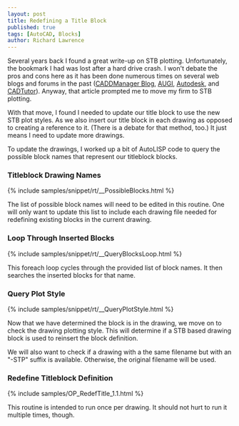 ```yaml
---
layout: post
title: Redefining a Title Block
published: true
tags: [AutoCAD, Blocks]
author: Richard Lawrence
---
```

Several years back I found a great write-up on STB plotting.  Unfortunately, the bookmark I had was lost after a hard drive crash.  I won't debate the pros and cons here as it has been done numerous times on several web blogs and forums in the past ([CADDManager Blog](http://www.caddmanager.com/CMB/2009/08/cad-standards-ctb-vs-stb/), [AUGI](https://www.google.com/url?sa=t&rct=j&q=&esrc=s&source=web&cd=8&cad=rja&uact=8&ved=0ahUKEwj24cfK8PXNAhUCQyYKHeT1BgEQFghaMAc&url=http%3A%2F%2Fforums.augi.com%2Fshowthread.php%3F72105-CTB-vs-STB&usg=AFQjCNH1iyGMUz0YV--FRsfkb6YrUVwV9Q&sig2=qkwh8knqN1hrqxgYUeBRig), [Autodesk](http://forums.autodesk.com/t5/autocad-2007-2008-2009/age-old-question-ctb-vs-stb/td-p/2641972), and [CADTutor](http://www.cadtutor.net/forum/showthread.php?21647-CTB.-vs-STB.-plot-styles)). Anyway, that article prompted me to move my firm to STB plotting.

With that move, I found I needed to update our title block to use the new STB plot styles.  As we also insert our title block in each drawing as opposed to creating a reference to it.  (There is a debate for that method, too.)  It just means I need to update more drawings.

To update the drawings, I worked up a bit of AutoLISP code to query the possible block names that represent our titleblock blocks.

### <a name="possibleblocks"></a>Titleblock Drawing Names
{% include samples/snippet/rt/__PossibleBlocks.html %}


The list of possible block names will need to be edited in this routine.  One will only want to update this list to include each drawing file needed for redefining existing blocks in the current drawing.

### <a name="queryblocksloop"></a>Loop Through Inserted Blocks
{% include samples/snippet/rt/__QueryBlocksLoop.html %}

This foreach loop cycles through the provided list of block names. It then searches the inserted blocks for that name.

### <a name="queryplotstyle"></a>Query Plot Style
{% include samples/snippet/rt/__QueryPlotStyle.html %}

Now that we have determined the block is in the drawing, we move on to check the drawing plotting style.  This will determine if a STB based drawing block is used to reinsert the block definition.

We will also want to check if a drawing with a the same filename but with an "-STP" suffix is available.  Otherwise, the original filename will be used.

### <a name="redeftitle"></a>Redefine Titleblock Definition
{% include samples/OP_RedefTitle_1.1.html %}

This routine is intended to run once per drawing.  It should not hurt to run it multiple times, though.
